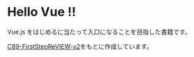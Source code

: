 # Hello Vue !!

Vue.js をはじめるに当たって入口になることを目指した書籍です。

[C89-FirstStepReVIEW-v2](https://github.com/TechBooster/C89-FirstStepReVIEW-v2)をもとに作成しています。
